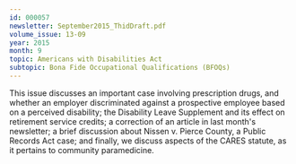 ```yaml
---
id: 000057
newsletter: September2015_ThidDraft.pdf
volume_issue: 13-09
year: 2015
month: 9
topic: Americans with Disabilities Act
subtopic: Bona Fide Occupational Qualifications (BFOQs)
---
```


This issue discusses an important case involving prescription drugs, and whether an employer discriminated against a prospective employee based on a perceived disability; the Disability Leave Supplement and its effect on retirement service credits; a correction of an article in last month's newsletter; a brief discussion about Nissen v. Pierce County, a Public Records Act case; and finally, we discuss aspects of the CARES statute, as it pertains to community paramedicine.